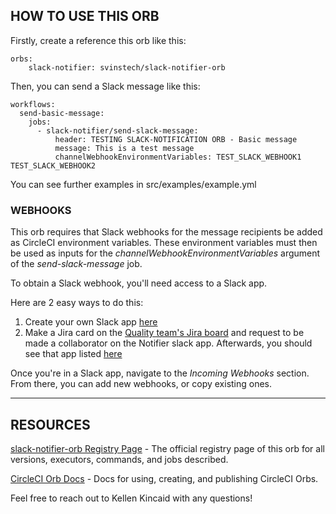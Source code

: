 ## HOW TO USE THIS ORB

Firstly, create a reference this orb like this:  

    orbs:
        slack-notifier: svinstech/slack-notifier-orb

Then, you can send a Slack message like this:  

    workflows:
      send-basic-message:
        jobs:
          - slack-notifier/send-slack-message:
              header: TESTING SLACK-NOTIFICATION ORB - Basic message
              message: This is a test message
              channelWebhookEnvironmentVariables: TEST_SLACK_WEBHOOK1 TEST_SLACK_WEBHOOK2

You can see further examples in src/examples/example.yml  

### WEBHOOKS

This orb requires that Slack webhooks for the message recipients be added as CircleCI environment variables.
These environment variables must then be used as inputs for the _channelWebhookEnvironmentVariables_ argument of the _send-slack-message_ job.  

To obtain a Slack webhook, you'll need access to a Slack app.  

Here are 2 easy ways to do this:  
1. Create your own Slack app [here](https://api.slack.com/apps)  
2. Make a Jira card on the [Quality team's Jira board](https://vouchinc.atlassian.net/jira/software/c/projects/QA/boards/74/backlog?issueLimit=100) and request to be made a collaborator on the Notifier slack app. Afterwards, you should see that app listed [here](https://api.slack.com/apps)  

Once you're in a Slack app, navigate to the _Incoming Webhooks_ section.  
From there, you can add new webhooks, or copy existing ones.  

---

## RESOURCES

[slack-notifier-orb Registry Page](https://circleci.com/developer/orbs/orb/svinstech/slack-notifier-orb) - The official registry page of this orb for all versions, executors, commands, and jobs described.

[CircleCI Orb Docs](https://circleci.com/docs/orb-intro/#section=configuration) - Docs for using, creating, and publishing CircleCI Orbs.

Feel free to reach out to Kellen Kincaid with any questions!
